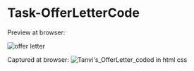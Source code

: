 # Task-OfferLetterCode

Preview at browser:

![offer letter](https://github.com/TanViCh0UhAn12/Task-OfferLetterCode/assets/96679594/db6412c8-065d-4115-ad40-96c03bdcfc86)

 Captured at browser: 
![Tanvi's_OfferLetter_coded in html   css](https://github.com/TanViCh0UhAn12/Task-OfferLetterCode/assets/96679594/bf8e6126-8dbd-47a4-aac2-a55b59c8e8aa)
